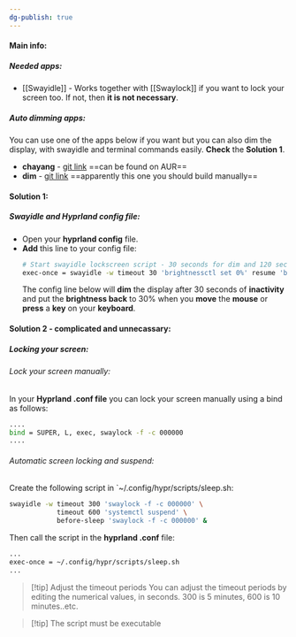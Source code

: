 ```yaml
---
dg-publish: true
---
```

#### Main info:
##### Needed apps:
- [[Swayidle]] - Works together with [[Swaylock]] if you want to lock your screen too. If not, then **it is not necessary**.

##### Auto dimming apps:
You can use one of the apps below if you want but you can also dim the display, with swayidle and terminal commands easily. **Check** the **Solution 1**.
- **chayang** - [git link](https://git.sr.ht/~emersion/chayang) ==can be found on AUR==
- **dim** - [git link](https://github.com/marcelohdez/dim) ==apparently this one you should build manually==

#### Solution 1:
##### Swayidle and Hyprland config file:
- Open your **hyprland config** file.
- **Add** this line to your config file:
	```bash
	# Start swayidle lockscreen script - 30 seconds for dim and 120 seconds for display off
	exec-once = swayidle -w timeout 30 'brightnessctl set 0%' resume 'brightnessctl set 30%'
	```
	The config line below will **dim** the display after 30 seconds of **inactivity** and put the **brightness back** to 30% when you **move** the **mouse** or **press** a **key** on your **keyboard**.
#### Solution 2 - complicated and unnecassary:
##### Locking your screen:
###### Lock your screen manually:
In your **Hyprland .conf file** you can lock your screen manually using a bind as follows: 
```bash
....
bind = SUPER, L, exec, swaylock -f -c 000000
....
```

###### Automatic screen locking and suspend:
Create the following script in `~/.config/hypr/scripts/sleep.sh: 
```bash
swayidle -w timeout 300 'swaylock -f -c 000000' \
            timeout 600 'systemctl suspend' \
            before-sleep 'swaylock -f -c 000000' &
```
Then call the script in the **hyprland .conf** file:
```bash
...
exec-once = ~/.config/hypr/scripts/sleep.sh
...
```

> [!tip] Adjust the timeout periods
> You can adjust the timeout periods by editing the numerical values, in seconds. 300 is 5 minutes, 600 is 10 minutes..etc.

> [!tip] The script must be executable